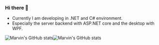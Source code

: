 ### Hi there 👋

- Currently I am developing in .NET and C# environment.
- Especially the server backend with ASP.NET core and the desktop with WPF. 
<div style="display:flex">  
  <img src="https://github-readme-stats.vercel.app/api/top-langs/?username=maSchoeller&layout=compact&hide=html" alt="Marvin's GitHub stats" />
  <img src="https://github-readme-stats.vercel.app/api?username=maSchoeller&show_icons=true" alt="Marvin's GitHub stats" />
</div>
<!--[![Marvin's GitHub stats](https://github-readme-stats.vercel.app/api?username=maSchoeller&show_icons=true)](https://github.com/maSchoeller)-->
